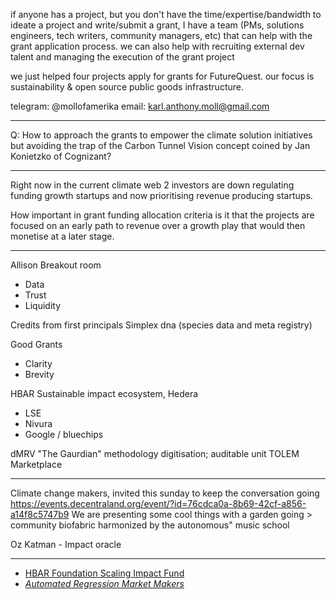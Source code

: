 
if anyone has a project, but you don't have the time/expertise/bandwidth to ideate a project and write/submit a grant, I have a team (PMs, solutions engineers, tech writers, community managers, etc) that can help with the grant application process. we can also help with recruiting external dev talent and managing the execution of the grant project

we just helped four projects apply for grants for FutureQuest. our focus is sustainability & open source public goods infrastructure.

telegram: @mollofamerika
email: karl.anthony.moll@gmail.com

---

Q: How to approach the grants to empower the climate solution initiatives but avoiding the trap of the Carbon Tunnel Vision concept coined by Jan Konietzko of Cognizant?

---

Right now in the current climate web 2 investors are down regulating funding growth startups and now prioritising revenue producing startups.

How important in grant funding allocation criteria is it that the projects are focused on an early path to revenue over a growth play that would then monetise at a later stage.

---

Allison Breakout room
- Data
- Trust 
- Liquidity

Credits from first principals
Simplex dna (species data and meta registry)

Good Grants
- Clarity
- Brevity

HBAR Sustainable impact ecosystem, Hedera
- LSE
- Nivura
- Google / bluechips

dMRV "The Gaurdian" methodology digitisation; auditable unit
TOLEM Marketplace


---

Climate change makers, invited this sunday to keep the conversation going  https://events.decentraland.org/event/?id=76cdca0a-8b69-42cf-a856-a14f8c5747b9
We are presenting some cool things with a garden going > community biofabric  harmonized by the autonomous" music school

Oz Katman - Impact oracle 

---
- [HBAR Foundation Scaling Impact Fund](https://www.hbarfoundation.org/blog-post/building-on-the-sif-ecosystem)
- [_Automated Regression Market Makers_](https://medium.com/block-science/testing-armms-in-production-48a08afafdcc)